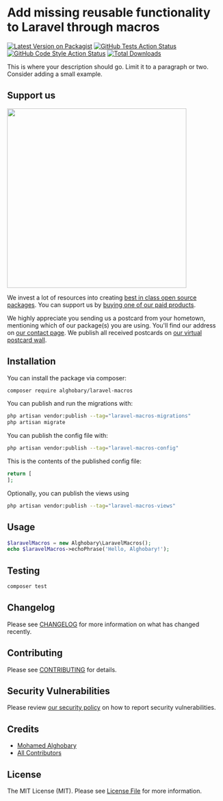 # Add missing reusable functionality to Laravel through macros

[![Latest Version on Packagist](https://img.shields.io/packagist/v/alghobary/laravel-macros.svg?style=flat-square)](https://packagist.org/packages/alghobary/laravel-macros)
[![GitHub Tests Action Status](https://img.shields.io/github/workflow/status/alghobary/laravel-macros/run-tests?label=tests)](https://github.com/alghobary/laravel-macros/actions?query=workflow%3Arun-tests+branch%3Amain)
[![GitHub Code Style Action Status](https://img.shields.io/github/workflow/status/alghobary/laravel-macros/Fix%20PHP%20code%20style%20issues?label=code%20style)](https://github.com/alghobary/laravel-macros/actions?query=workflow%3A"Fix+PHP+code+style+issues"+branch%3Amain)
[![Total Downloads](https://img.shields.io/packagist/dt/alghobary/laravel-macros.svg?style=flat-square)](https://packagist.org/packages/alghobary/laravel-macros)

This is where your description should go. Limit it to a paragraph or two. Consider adding a small example.

## Support us

[<img src="https://github-ads.s3.eu-central-1.amazonaws.com/laravel-macros.jpg?t=1" width="419px" />](https://spatie.be/github-ad-click/laravel-macros)

We invest a lot of resources into creating [best in class open source packages](https://spatie.be/open-source). You can support us by [buying one of our paid products](https://spatie.be/open-source/support-us).

We highly appreciate you sending us a postcard from your hometown, mentioning which of our package(s) you are using. You'll find our address on [our contact page](https://spatie.be/about-us). We publish all received postcards on [our virtual postcard wall](https://spatie.be/open-source/postcards).

## Installation

You can install the package via composer:

```bash
composer require alghobary/laravel-macros
```

You can publish and run the migrations with:

```bash
php artisan vendor:publish --tag="laravel-macros-migrations"
php artisan migrate
```

You can publish the config file with:

```bash
php artisan vendor:publish --tag="laravel-macros-config"
```

This is the contents of the published config file:

```php
return [
];
```

Optionally, you can publish the views using

```bash
php artisan vendor:publish --tag="laravel-macros-views"
```

## Usage

```php
$laravelMacros = new Alghobary\LaravelMacros();
echo $laravelMacros->echoPhrase('Hello, Alghobary!');
```

## Testing

```bash
composer test
```

## Changelog

Please see [CHANGELOG](CHANGELOG.md) for more information on what has changed recently.

## Contributing

Please see [CONTRIBUTING](CONTRIBUTING.md) for details.

## Security Vulnerabilities

Please review [our security policy](../../security/policy) on how to report security vulnerabilities.

## Credits

- [Mohamed Alghobary](https://github.com/m-alghobary)
- [All Contributors](../../contributors)

## License

The MIT License (MIT). Please see [License File](LICENSE.md) for more information.
